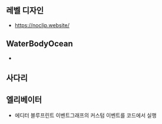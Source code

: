## 레벨 디자인
- https://noclip.website/

## WaterBodyOcean
- 

## 사다리


## 엘리베이터
- 에디터 블루프린트 이벤트그래프의 커스텀 이벤트를 코드에서 실행